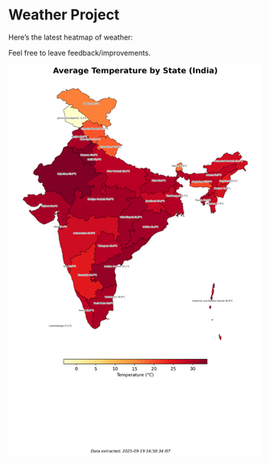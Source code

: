 # Weather Project

Here’s the latest heatmap of weather:

Feel free to leave feedback/improvements.

![India Heatmap](docs/assets/india_heatmap.png?v=CD3C84)
